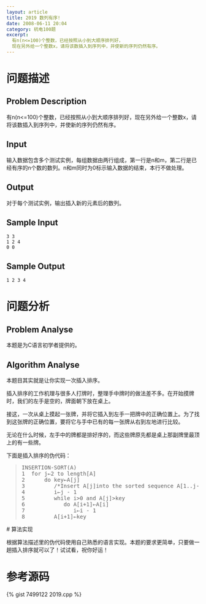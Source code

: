 ```yaml
---
layout: article
title: 2019 数列有序!
date: 2008-06-11 20:04
category: 杭电100题
excerpt:
  有n(n<=100)个整数，已经按照从小到大顺序排列好，
  现在另外给一个整数x，请将该数插入到序列中，并使新的序列仍然有序。
---
```

# 问题描述

## Problem Description

有n(n<=100)个整数，已经按照从小到大顺序排列好，现在另外给一个整数x，请将该数插入到序列中，并使新的序列仍然有序。

## Input

输入数据包含多个测试实例，每组数据由两行组成，第一行是n和m，第二行是已经有序的n个数的数列。n和m同时为0标示输入数据的结束，本行不做处理。

## Output

对于每个测试实例，输出插入新的元素后的数列。

## Sample Input

    3 3
    1 2 4
    0 0

## Sample Output

    1 2 3 4

# 问题分析

## Problem Analyse

本题是为C语言初学者提供的。

## Algorithm Analyse

本题目其实就是让你实现一次插入排序。

插入排序的工作机理与很多人打牌时，整理手中牌时的做法差不多。在开始摸牌时，我们的左手是空的，牌面朝下放在桌上。

接这，一次从桌上摸起一张牌，并将它插入到左手一把牌中的正确位置上。为了找到这张牌的正确位置，要将它与手中已有的每一张牌从右到左地进行比较。

无论在什么时候，左手中的牌都是排好序的，而这些牌原先都是桌上那副牌里最顶上的有一些牌。

下面是插入排序的伪代码：

<blockquote><pre>INSERTION-SORT(A)
1  for j←2 to length[A]
2      do key←A[j]
3         /*Insert A[j]into the sorted sequence A[1..j-1].*/
4         i←j - 1
5         while i>0 and A[j]>key
6            do A[i+1]←A[i]
7               i←i - 1
8         A[i+1]←key</pre></blockquote>
# 算法实现

根据算法描述里的伪代码使用自己熟悉的语言实现。本题的要求更简单，只要做一趟插入排序就可以了！试试看，祝你好运！ 

# 参考源码

{% gist 7499122 2019.cpp %}

